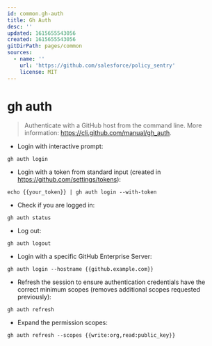 ```yaml
---
id: common.gh-auth
title: Gh Auth
desc: ''
updated: 1615655543056
created: 1615655543056
gitDirPath: pages/common
sources:
  - name: ''
    url: 'https://github.com/salesforce/policy_sentry'
    license: MIT
---
```

# gh auth

> Authenticate with a GitHub host from the command line.
> More information: <https://cli.github.com/manual/gh_auth>.

- Login with interactive prompt:

`gh auth login`

- Login with a token from standard input (created in <https://github.com/settings/tokens>):

`echo {{your_token}} | gh auth login --with-token`

- Check if you are logged in:

`gh auth status`

- Log out:

`gh auth logout`

- Login with a specific GitHub Enterprise Server:

`gh auth login --hostname {{github.example.com}}`

- Refresh the session to ensure authentication credentials have the correct minimum scopes (removes additional scopes requested previously):

`gh auth refresh`

- Expand the permission scopes:

`gh auth refresh --scopes {{write:org,read:public_key}}`

